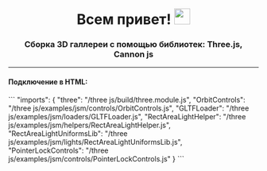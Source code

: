 <h1 align="center">Всем привет!
<img src="https://github.com/blackcater/blackcater/raw/main/images/Hi.gif" height="32"/></h1>
<h3 align="center">Сборка 3D галлереи с помощью библиотек: Three.js, Cannon js</h3>
<hr>
<h4>Подключение в HTML:</h4>
```
  "imports": {
    "three": "/three js/build/three.module.js",
    "OrbitControls": "/three js/examples/jsm/controls/OrbitControls.js",
    "GLTFLoader": "/three js/examples/jsm/loaders/GLTFLoader.js",
    "RectAreaLightHelper": "/three js/examples/jsm/helpers/RectAreaLightHelper.js",
    "RectAreaLightUniformsLib": "/three js/examples/jsm/lights/RectAreaLightUniformsLib.js",
    "PointerLockControls": "/three js/examples/jsm/controls/PointerLockControls.js"
}
```
